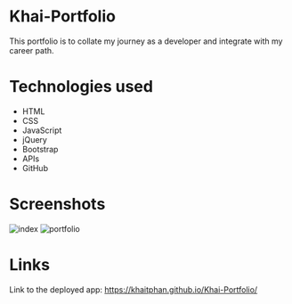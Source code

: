 # Khai-Portfolio
This portfolio is to collate my journey as a developer and integrate with my career path.


# Technologies used

- HTML
- CSS
- JavaScript
- jQuery
- Bootstrap
- APIs
- GitHub

# Screenshots

![index](https://user-images.githubusercontent.com/74043730/106560458-291bc280-657b-11eb-9f4d-44ddc8ce6515.PNG)
![portfolio](https://user-images.githubusercontent.com/74043730/106560529-451f6400-657b-11eb-8263-6f9781a9ea69.PNG)


# Links

Link to the deployed app:
https://khaitphan.github.io/Khai-Portfolio/

